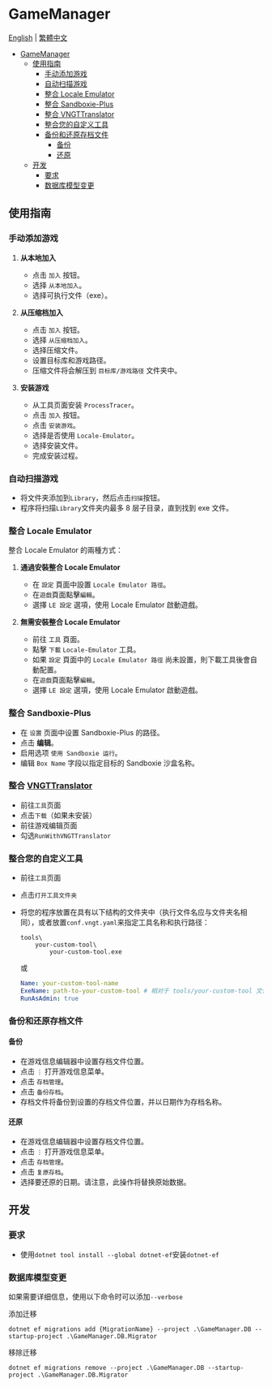 # GameManager

[English](./GameManager.md) | [繁體中文](./GameManager.zh-tw.md)

- [GameManager](#gamemanager)
  - [使用指南](#使用指南)
    - [手动添加游戏](#手动添加游戏)
    - [自动扫描游戏](#自动扫描游戏)
    - [整合 Locale Emulator](#整合-locale-emulator)
    - [整合 Sandboxie-Plus](#整合-sandboxie-plus)
    - [整合 VNGTTranslator](#整合-vngttranslator)
    - [整合您的自定义工具](#整合您的自定义工具)
    - [备份和还原存档文件](#备份和还原存档文件)
      - [备份](#备份)
      - [还原](#还原)
  - [开发](#开发)
    - [要求](#要求)
    - [数据库模型变更](#数据库模型变更)

## 使用指南

### 手动添加游戏

1. **从本地加入**

   - 点击 `加入` 按钮。
   - 选择 `从本地加入`。
   - 选择可执行文件（exe）。

2. **从压缩档加入**

   - 点击 `加入` 按钮。
   - 选择 `从压缩档加入`。
   - 选择压缩文件。
   - 设置目标库和游戏路径。
   - 压缩文件将会解压到 `目标库/游戏路径` 文件夹中。

3. **安装游戏**
   - 从工具页面安装 `ProcessTracer`。
   - 点击 `加入` 按钮。
   - 点击 `安装游戏`。
   - 选择是否使用 `Locale-Emulator`。
   - 选择安装文件。
   - 完成安装过程。

### 自动扫描游戏

- 将文件夹添加到`Library`，然后点击`扫描`按钮。
- 程序将扫描`Library`文件夹内最多 8 层子目录，直到找到 exe 文件。

### 整合 Locale Emulator

整合 Locale Emulator 的兩種方式：

1. **通過安裝整合 Locale Emulator**

   - 在 `設定` 頁面中設置 `Locale Emulator 路徑`。
   - 在`遊戲`頁面點擊`編輯`。
   - 選擇 `LE 設定` 選項，使用 Locale Emulator 啟動遊戲。

2. **無需安裝整合 Locale Emulator**

   - 前往 `工具` 頁面。
   - 點擊 `下載` `Locale-Emulator` 工具。
   - 如果 `設定` 頁面中的 `Locale Emulator 路徑` 尚未設置，則下載工具後會自動配置。
   - 在`遊戲`頁面點擊`編輯`。
   - 選擇 `LE 設定` 選項，使用 Locale Emulator 啟動遊戲。

### 整合 Sandboxie-Plus

- 在 `设置` 页面中设置 Sandboxie-Plus 的路径。
- 点击 **编辑**。
- 启用选项 `使用 Sandboxie 运行`。
- 编辑 `Box Name` 字段以指定目标的 Sandboxie 沙盒名称。

### 整合 [VNGTTranslator](https://github.com/charles7668/VNGTTranslator)

- 前往`工具`页面
- 点击`下载`（如果未安装）
- 前往游戏编辑页面
- 勾选`RunWithVNGTTranslator`

### 整合您的自定义工具

- 前往`工具`页面
- 点击`打开工具文件夹`
- 将您的程序放置在具有以下结构的文件夹中（执行文件名应与文件夹名相同），或者放置`conf.vngt.yaml`来指定工具名称和执行路径：

  ```shell
  tools\
      your-custom-tool\
          your-custom-tool.exe
  ```

  或

  ```yaml
  Name: your-custom-tool-name
  ExeName: path-to-your-custom-tool # 相对于 tools/your-custom-tool 文件夹
  RunAsAdmin: true
  ```

### 备份和还原存档文件

#### 备份

- 在游戏信息编辑器中设置存档文件位置。
- 点击 `⋮` 打开游戏信息菜单。
- 点击 `存档管理`。
- 点击 `备份存档`。
- 存档文件将备份到设置的存档文件位置，并以日期作为存档名称。

#### 还原

- 在游戏信息编辑器中设置存档文件位置。
- 点击 `⋮` 打开游戏信息菜单。
- 点击 `存档管理`。
- 点击 `复原存档`。
- 选择要还原的日期。请注意，此操作将替换原始数据。

## 开发

### 要求

- 使用`dotnet tool install --global dotnet-ef`安装`dotnet-ef`

### 数据库模型变更

如果需要详细信息，使用以下命令时可以添加`--verbose`

添加迁移

```shell
dotnet ef migrations add {MigrationName} --project .\GameManager.DB --startup-project .\GameManager.DB.Migrator
```

移除迁移

```shell
dotnet ef migrations remove --project .\GameManager.DB --startup-project .\GameManager.DB.Migrator
```
